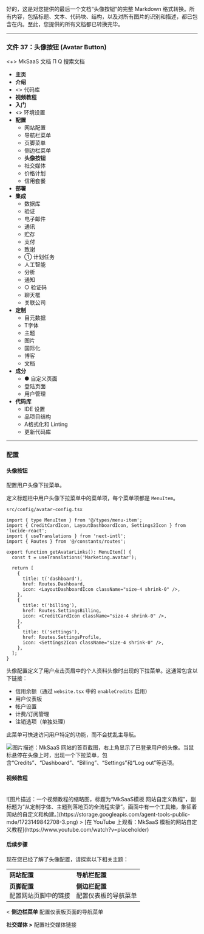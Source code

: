 好的，这是对您提供的最后一个文档“头像按钮”的完整 Markdown 格式转换。所有内容，包括标题、文本、代码块、结构，以及对所有图片的识别和描述，都已包含在内。至此，您提供的所有文档都已转换完毕。

***

### 文件 37：头像按钮 (Avatar Button)

<+> MkSaaS 文档
Π
Q 搜索文档
*   **主页**
*   **介绍**
*   <> 代码库
*   **视频教程**
*   **入门**
*   <> 环境设置
*   **配置**
    *   网站配置
    *   导航栏菜单
    *   页脚菜单
    *   侧边栏菜单
    *   **头像按钮**
    *   社交媒体
    *   价格计划
    *   信用套餐
*   **部署**
*   **集成**
    *   数据库
    *   验证
    *   电子邮件
    *   通讯
    *   贮存
    *   支付
    *   致谢
    *   ① 计划任务
    *   人工智能
    *   分析
    *   通知
    *   ○ 验证码
    *   聊天框
    *   关联公司
*   **定制**
    *   目元数据
    *   T字体
    *   主题
    *   图片
    *   国际化
    *   博客
    *   文档
*   **成分**
    *   ● 自定义页面
    *   登陆页面
    *   用户管理
*   **代码库**
    *   IDE 设置
    *   品项目结构
    *   A格式化和 Linting
    *   更新代码库

---

### 配置

#### 头像按钮

配置用户头像下拉菜单。

定义标题栏中用户头像下拉菜单中的菜单项，每个菜单项都是 `MenuItem`。

`src/config/avatar-config.tsx`
```tsx
import { type MenuItem } from '@/types/menu-item';
import { CreditCardIcon, LayoutDashboardIcon, Settings2Icon } from 'lucide-react';
import { useTranslations } from 'next-intl';
import { Routes } from '@/constants/routes';

export function getAvatarLinks(): MenuItem[] {
  const t = useTranslations('Marketing.avatar');
  
  return [
    {
      title: t('dashboard'),
      href: Routes.Dashboard,
      icon: <LayoutDashboardIcon className="size-4 shrink-0" />,
    },
    {
      title: t('billing'),
      href: Routes.SettingsBilling,
      icon: <CreditCardIcon className="size-4 shrink-0" />,
    },
    {
      title: t('settings'),
      href: Routes.SettingsProfile,
      icon: <Settings2Icon className="size-4 shrink-0" />,
    },
  ];
}
```

头像配置定义了用户点击页眉中的个人资料头像时出现的下拉菜单。这通常包含以下链接：

*   信用余额（通过 `website.tsx` 中的 `enableCredits` 启用）
*   用户仪表板
*   帐户设置
*   计费/订阅管理
*   注销选项（单独处理）

此菜单可快速访问用户特定的功能，而不会扰乱主导航。

![图片描述：MkSaaS 网站的首页截图，右上角显示了已登录用户的头像。当鼠标悬停在头像上时，出现一个下拉菜单，包含“Credits”、“Dashboard”、“Billing”、“Settings”和“Log out”等选项。](https://storage.googleapis.com/agent-tools-public-mde/1723147424072-1.png)

#### 视频教程

<br>
![图片描述：一个视频教程的缩略图，标题为“MkSaaS模板 网站自定义教程”，副标题为“从定制字体、主题到落地页的全流程实录”。画面中有一个工具箱，象征着网站的自定义和构建。](https://storage.googleapis.com/agent-tools-public-mde/1723149842708-3.png)
> [在 YouTube 上观看：MkSaaS 模板的网站自定义教程](https://www.youtube.com/watch?v=placeholder)
<br>

#### 后续步骤

现在您已经了解了头像配置，请探索以下相关主题：

| | |
| :--- | :--- |
| **网站配置** | **导航栏配置** |
| **页脚配置**<br>配置网站页脚中的链接 | **侧边栏配置**<br>配置仪表板的导航菜单 |

< **侧边栏菜单**
配置仪表板页面的导航菜单

**社交媒体 >**
配置社交媒体链接